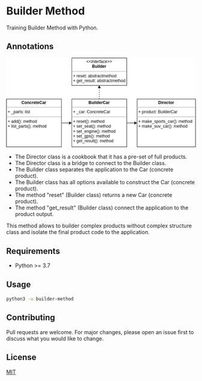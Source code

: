 # Builder Method

Training Builder Method with Python.

## Annotations

![alt UML Builder Method](https://github.com/hedibertosilva/design-patterns-python/blob/main/creational-patterns/builder-method/contents/uml.png?raw=true)

- The Director class is a cookbook that it has a pre-set of full products.
- The Director class is a bridge to connect to the Builder class.
- The Builder class separates the application to the Car (concrete product).
- The Builder class has all options available to construct the Car (concrete product).
- The method "reset" (Builder class) returns a new Car (concrete product).
- The method "get_result" (Builder class) connect the application to the product output.

This method allows to builder complex products without complex structure class and isolate the final product code to the application.

## Requirements

- Python >= 3.7

## Usage

```sh
python3 -u builder-method
```

## Contributing
Pull requests are welcome. For major changes, please open an issue first to discuss what you would like to change.

## License
[MIT](https://choosealicense.com/licenses/mit/)